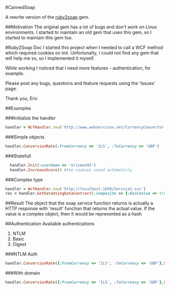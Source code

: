 #CannedSoap

A rewrite version of the [ruby2soap](https://github.com/ericman93/ruby2soap) gem.

##Motivation
The original gem has a lot of bugs and don't work on Linux environments. I started to maintain an old gem that uses this gem, so I started to maintain this gem too.

#Ruby2Soap Doc
I started this project when I needed to call a WCF method which required cookies on init. Unfortunalty, I could not find any gem that will help me so, so I implemented it myself.

While working I noticed that I need more features - authentication, for example.

Please post any bugs, questions and feature requests using the 'Issues' page.

Thank you,
Eric


##Examples

###Initialize the handler

```ruby
handler = WcfHandler.new('http://www.webservicex.net/CurrencyConvertor.asmx')
```

###Simple objects
```ruby
handler.ConversionRate(:FromCurrency => 'ILS', :ToCurrency => 'GBP')
```

###Statefull
```ruby
  handler.Init(:userName => 'ericman93')
  handler.IncreaseScore() #the cookies saved automaticly
```

###Complex type
```ruby
handler = WcfHandler.new('http://localhost:1659/Service1.svc')
res = handler.GetDataUsingDataContract(:composite => {:BoolValue => true,:StringValue => "ruby2soap"})
```

##Result
The object that the soap service function returns is actually a HTTP response with 'result' function that returns the actual value.
If the value is a complex object, then it would be represented as a hash


##Authentication
Available authentications
1. NTLM
2. Basic
3. Digest

###NTLM Auth
```ruby
handler.ConversionRate({:FromCurrency => 'ILS', :ToCurrency => 'GBP'},SecutryProtocol::NTLM,'user','password')
```
###With domain
```ruby
handler.ConversionRate({:FromCurrency => 'ILS', :ToCurrency => 'GBP'},SecutryProtocol::NTLM,'user','password','domain')
```
